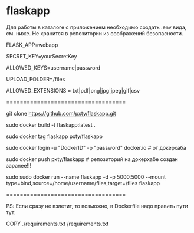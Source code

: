 # flaskapp
Для работы в каталоге с приложением необходимо создать .env вида, см. ниже. Не хранится в репозитории из соображений безопасности.


FLASK_APP=webapp

SECRET_KEY=yourSecretKey

ALLOWED_KEYS=username|password

UPLOAD_FOLDER=/files

ALLOWED_EXTENSIONS = txt|pdf|png|jpg|jpeg|gif|csv


===================================

git clone https://github.com/pxty/flaskapp.git

sudo docker build -t flaskapp:latest .

sudo docker tag flaskapp pxty/flaskapp

sudo docker login -u "DockerID" -p "password" docker.io  # от докерхаба

sudo docker push pxty/flaskapp  # репозиторий на докерхабе создан заранее!!!

sudo sudo docker run --name flaskapp -d -p 5000:5000 --mount type=bind,source=/home/username/files,target=/files flaskapp

===================================

PS: Если сразу не взлетит, то возможно, в Dockerfile надо править пути тут:

COPY ./requirements.txt /requirements.txt 
